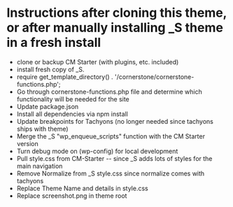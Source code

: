 Instructions after cloning this theme, or after manually installing _S theme in a fresh install
===

- clone or backup CM Starter (with plugins, etc. included)
- install fresh copy of _S.
- require get_template_directory() . '/cornerstone/cornerstone-functions.php';
- Go through cornerstone-functions.php file and determine which functionality will be needed for the site
- Update package.json
- Install all dependencies via npm install
- Update breakpoints for Tachyons (no longer needed since tachyons ships with theme)
- Merge the _S "wp_enqueue_scripts" function with the CM Starter version
- Turn debug mode on (wp-config) for local development
- Pull style.css from CM-Starter -- since _S adds lots of styles for the main navigation
- Remove Normalize from _S style.css since normalize comes with tachyons
- Replace Theme Name and details in style.css
- Replace screenshot.png in theme root